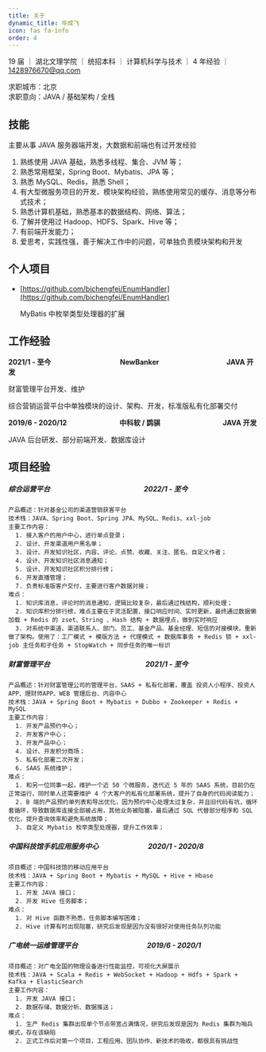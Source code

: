 ```yaml
---
title: 关于
dynamic_title: 毕成飞
icon: fas fa-info
order: 4
---
```


19 届 ｜ 湖北文理学院 ｜ 统招本科 ｜ 计算机科学与技术 ｜ 4 年经验 ｜ 1428976670@qq.com

求职城市：北京  
求职意向：JAVA  / 基础架构 / 全栈

## 技能

主要从事 JAVA 服务器端开发，大数据和前端也有过开发经验

1. 熟练使用 JAVA 基础，熟悉多线程、集合、JVM 等；
2. 熟悉常用框架，Spring Boot、Mybatis、JPA 等；
3. 熟悉 MySQL、Redis，熟悉 Shell；
4. 有大型微服务项目的开发、模块架构经验，熟练使用常见的缓存、消息等分布式技术；
5. 熟悉计算机基础，熟悉基本的数据结构、网络、算法；
6. 了解并使用过 Hadoop、HDFS、Spark、Hive 等；
7. 有前端开发能力；
8. 爱思考，实践性强，善于解决工作中的问题，可单独负责模块架构和开发

## 个人项目

- [https://github.com/bichengfei/EnumHandler](https://github.com/bichengfei/EnumHandler)
  
  MyBatis 中枚举类型处理器的扩展

## 工作经验

<B>2021/1 - 至今 &nbsp;&nbsp;&nbsp;&nbsp;&nbsp;&nbsp;&nbsp;&nbsp;&nbsp;&nbsp;&nbsp;&nbsp;&nbsp;&nbsp;&nbsp;&nbsp;&nbsp;&nbsp;&nbsp;&nbsp;&nbsp;&nbsp;&nbsp;&nbsp;&nbsp;&nbsp;&nbsp;&nbsp;&nbsp;&nbsp;&nbsp;&nbsp;&nbsp;&nbsp;&nbsp;&nbsp;&nbsp;&nbsp;&nbsp;&nbsp;&nbsp;NewBanker &nbsp;&nbsp;&nbsp;&nbsp;&nbsp;&nbsp;&nbsp;&nbsp;&nbsp;&nbsp;&nbsp;&nbsp;&nbsp;&nbsp;&nbsp;&nbsp;&nbsp;&nbsp;&nbsp;&nbsp;&nbsp;&nbsp;&nbsp;&nbsp;&nbsp;&nbsp;&nbsp;&nbsp;&nbsp;&nbsp;&nbsp;&nbsp;&nbsp;&nbsp;&nbsp;&nbsp;&nbsp;&nbsp;&nbsp; JAVA 开发</B>

财富管理平台开发、维护

综合营销运营平台中单独模块的设计、架构、开发，标准版私有化部署交付

<B>2019/6 - 2020/12 &nbsp;&nbsp;&nbsp;&nbsp;&nbsp;&nbsp;&nbsp;&nbsp;&nbsp;&nbsp;&nbsp;&nbsp;&nbsp;&nbsp;&nbsp;&nbsp;&nbsp;&nbsp;&nbsp;&nbsp;&nbsp;&nbsp;&nbsp;&nbsp;&nbsp;&nbsp;&nbsp;&nbsp;&nbsp;&nbsp;   中科软 / 鹍骐 &nbsp;&nbsp;&nbsp;&nbsp;&nbsp;&nbsp;&nbsp;&nbsp;&nbsp;&nbsp;&nbsp;&nbsp;&nbsp;&nbsp;&nbsp;&nbsp;&nbsp;&nbsp;&nbsp;&nbsp;&nbsp;&nbsp;&nbsp;&nbsp;&nbsp;&nbsp;&nbsp;&nbsp;&nbsp;&nbsp;&nbsp;&nbsp;&nbsp;&nbsp;&nbsp;&nbsp;    JAVA 开发</B>

JAVA 后台研发、部分前端开发、数据库设计

## 项目经验

##### 综合运营平台  &nbsp;&nbsp;&nbsp;&nbsp;&nbsp;&nbsp;&nbsp;&nbsp;&nbsp;&nbsp;&nbsp;&nbsp;&nbsp;&nbsp;&nbsp;&nbsp;&nbsp;&nbsp;&nbsp;&nbsp;&nbsp;&nbsp;&nbsp;&nbsp;&nbsp;&nbsp;&nbsp;&nbsp;&nbsp;&nbsp;&nbsp;&nbsp;&nbsp;&nbsp;&nbsp;&nbsp;&nbsp;&nbsp;&nbsp;&nbsp;&nbsp;&nbsp;&nbsp;&nbsp;&nbsp;&nbsp;&nbsp;&nbsp;&nbsp;&nbsp;&nbsp;&nbsp;&nbsp;&nbsp;&nbsp;&nbsp;2022/1 - 至今

```
产品概述：针对基金公司的渠道营销获客平台
技术栈：JAVA、Spring Boot、Spring JPA、MySQL、Redis、xxl-job
主要工作内容：
  1. 接入客户的用户中心，进行单点登录；
  2. 设计、开发渠道用户黑名单；
  3. 设计、开发知识社区，内容、评论、点赞、收藏、关注、匿名、自定义作者；
  4. 设计、开发知识社区消息通知；
  5. 设计、开发知识社区积分排行榜；
  6. 开发直播管理；
  7. 负责标准版客户交付，主要进行客户数据对接；
难点：
  1. 知识库消息，评论时的消息通知，逻辑比较复杂，最后通过栈结构，顺利处理；
  2. 知识库积分排行榜，难点主要在于灵活配置、接口响应时间、实时更新，最终通过数据懒加载 + Redis 的 zset、String 、Hash 结构 + 数据埋点，做到实时响应
  3. 对系统中渠道、渠道联系人、部门、员工、基金产品、基金经理、短信的对接模块，重新做了架构。使用了：工厂模式 + 模版方法 + 代理模式 + 数据库事务 + Redis 锁 + xxl-job 主任务和子任务 + StopWatch + 同步任务的唯一标识
```

##### 财富管理平台 &nbsp;&nbsp;&nbsp;&nbsp;&nbsp;&nbsp;&nbsp;&nbsp;&nbsp;&nbsp;&nbsp;&nbsp;&nbsp;&nbsp;&nbsp;&nbsp;&nbsp;&nbsp;&nbsp;&nbsp;&nbsp;&nbsp;&nbsp;&nbsp;&nbsp;&nbsp;&nbsp;&nbsp;&nbsp;&nbsp;&nbsp;&nbsp;&nbsp;&nbsp;&nbsp;&nbsp;&nbsp;&nbsp;&nbsp;&nbsp;&nbsp;&nbsp;&nbsp;&nbsp;&nbsp;&nbsp;&nbsp;&nbsp;&nbsp;&nbsp;&nbsp;&nbsp;&nbsp;&nbsp;&nbsp;&nbsp; 2021/1 - 至今

```
产品概述：针对财富管理公司的管理平台，SAAS + 私有化部署，覆盖 投资人小程序、投资人APP、理财师APP、WEB 管理后台、内容中心
技术栈：JAVA + Spring Boot + Mybatis + Dubbo + Zookeeper + Redis + MySQL
主要工作内容：
  1. 开发产品预约中心；
  2. 开发客户中心；
  3. 开发产品中心；
  4. 设计、开发积分商场；
  5. 私有化部署二次开发；
  6. SAAS 系统维护；
难点：
  1. 和另一位同事一起，维护一个近 50 个微服务，迭代近 5 年的 SAAS 系统，目前仍在正常运行，同时单人还需要维护 4 个大客户的私有化部署系统，提升了自身的代码阅读能力；
  2. B 端的产品预约单列表和导出优化，因为预约中心处理太过复杂，并且旧代码有坑，循环套循环，导致数据库连接全部被占用，其他业务被阻塞，最后通过 SQL 代替部分程序和 SQL 优化，提升查询效率和避免系统故障；
  3. 自定义 Mybatis 枚举类型处理器，提升工作效率；
```

##### 中国科技馆手机应用服务中心 &nbsp;&nbsp;&nbsp;&nbsp;&nbsp;&nbsp;&nbsp;&nbsp;&nbsp;&nbsp;&nbsp;&nbsp;&nbsp;&nbsp;&nbsp;&nbsp;&nbsp;&nbsp;&nbsp;&nbsp;&nbsp;&nbsp;&nbsp;&nbsp;&nbsp;&nbsp;&nbsp;&nbsp; 2020/1 - 2020/8

```
项目概述：中国科技馆的移动应用平台
技术栈：JAVA + Spring Boot + Mybatis + MySQL + Hive + Hbase
主要工作内容：
  1. 开发 JAVA 接口；
  2. 开发 Hive 任务脚本；
难点：
  1. 对 Hive 函数不熟悉，任务脚本编写困难；
  2. Hive 计算有时出现阻塞，研究后发现是因为没有很好对使用任务队列功能
```

##### 广电统一运维管理平台 &nbsp;&nbsp;&nbsp;&nbsp;&nbsp;&nbsp;&nbsp;&nbsp;&nbsp;&nbsp;&nbsp;&nbsp;&nbsp;&nbsp;&nbsp;&nbsp;&nbsp;&nbsp;&nbsp;&nbsp;&nbsp;&nbsp;&nbsp;&nbsp;&nbsp;&nbsp;&nbsp;&nbsp;&nbsp;&nbsp;&nbsp;&nbsp;&nbsp;&nbsp;&nbsp;&nbsp;&nbsp;&nbsp;&nbsp;&nbsp; 2019/6 - 2020/1

```
项目概述：对广电全国的物理设备进行性能监控，可视化大屏展示
技术栈：JAVA + Scala + Redis + WebSocket + Hadoop + Hdfs + Spark + Kafka + ElasticSearch
主要工作内容：
  1. 开发 JAVA 接口；
  2. 数据存储、数据分析、数据推送；
难点：
  1. 生产 Redis 集群出现单个节点带宽占满情况，研究后发现是因为 Redis 集群为哨兵模式，存在该缺陷
  2. 正式工作后对第一个项目，工程应用、团队协作、新技术的吸收，都很具有挑战性
```